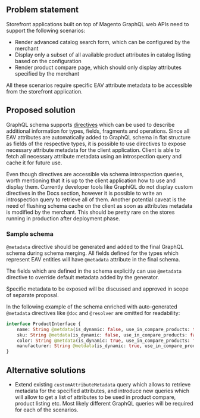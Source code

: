 ## Problem statement

Storefront applications built on top of Magento GraphQL web APIs need to support the following scenarios:
 - Render advanced catalog search form, which can be configured by the merchant
 - Display only a subset of all available product attributes in catalog listing based on the configuration
 - Render product compare page, which should only display attributes specified by the merchant
 
All these scenarios require specific EAV attribute metadata to be accessible from the storefront application.


## Proposed solution

GraphQL schema supports [directives](https://graphql.github.io/graphql-spec/June2018/#sec-Language.Directives) which can be used to describe additional information for types, fields, fragments and operations. Since all EAV attributes are automatically added to GraphQL schema in flat structure as fields of the respective types, it is possible to use directives to expose necessary attribute metadata for the client application.
Client is able to fetch all necessary attribute metadata using an introspection query and cache it for future use.

Even though directives are accessible via schema introspection queries, worth mentioning that it is up to the client application how to use and display them. Currently developer tools like GraphiQL do not display custom directives in the Docs section, however it is possible to write an introspection query to retrieve all of them.
Another potential caveat is the need of flushing schema cache on the client as soon as attributes metadata is modified by the merchant. This should be pretty rare on the stores running in production after deployment phase. 

### Sample schema

`@metadata` directive should be generated and added to the final GraphQL schema during schema merging. All fields defined for the types which represent EAV entities will have `@metadata` attribute in the final schema.

The fields which are defined in the schema explicitly can use `@metadata` directive to override default metadata added by the generator.

Specific metadata to be exposed will be discussed and approved in scope of separate proposal.

In the following example of the schema enriched with auto-generated `@metadata` directives like `@doc` and `@resolver` are omitted for readability:
```graphql
interface ProductInterface {
    name: String @metdata(is_dynamic: false, use_in_compare_products: true, display_in_product_listing: true, use_in_advanced_search: true, advanced_search_input_type: "text")
    sku: String @metdata(is_dynamic: false, use_in_compare_products: false, display_in_product_listing: true, use_in_advanced_search: true, advanced_search_input_type: "text")
    color: String @metdata(is_dynamic: true, use_in_compare_products: false, display_in_product_listing: true, use_in_advanced_search: true, advanced_search_input_type: "dropdown")
    manufacturer: String @metdata(is_dynamic: true, use_in_compare_products: true, display_in_product_listing: false, use_in_advanced_search: false)
}
```

## Alternative solutions

 - Extend existing `customAttributeMetadata` query which allows to retrieve metadata for the specified attributes, and introduce new queries which will allow to get a list of attributes to be used in product compare, product listing etc. Most likely different GraphQL queries will be required for each of the scenarios.  
